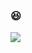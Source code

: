 ### 😆
<a href="https://velog.io/@rawoon" target="_blank"><img src="https://simpleicons.org/icons/velog.svg?style=plastic&logo=로고&logoColor=#20C997"/></a>
<!--
**Rawoon-Lee/rawoon-lee** is a ✨ _special_ ✨ repository because its `README.md` (this file) appears on your GitHub profile.

Here are some ideas to get you started:

- 🔭 I’m currently working on ...
- 🌱 I’m currently learning ...
- 👯 I’m looking to collaborate on ...
- 🤔 I’m looking for help with ...
- 💬 Ask me about ...
- 📫 How to reach me: ...
- 😄 Pronouns: ...
- ⚡ Fun fact: ...
-->
